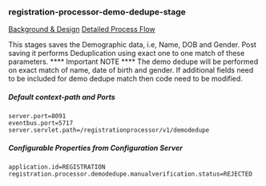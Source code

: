 ### registration-processor-demo-dedupe-stage
[Background & Design](https://github.com/mosip/mosip/wiki/Registration-Processor)
[Detailed Process Flow](https://github.com/mosip/mosip/blob/master/docs/requirements/FinalProcessFlows/MOSIP_Process%20Flow%201.19%20Reg%20Processor.pdf)

This stages saves the Demographic data, i.e, Name, DOB and Gender. Post saving it performs Deduplication using exact one to one match of these parameters.
**** Important NOTE ****
The demo dedupe will be performed on exact match of name, date of birth and gender. If additional fields need to be included for demo dedupe match then code need to be modified. 

##### Default context-path and Ports
```
server.port=8091
eventbus.port=5717
server.servlet.path=/registrationprocessor/v1/demodedupe
```
##### Configurable Properties from Configuration Server
```
application.id=REGISTRATION
registration.processor.demodedupe.manualverification.status=REJECTED
```
